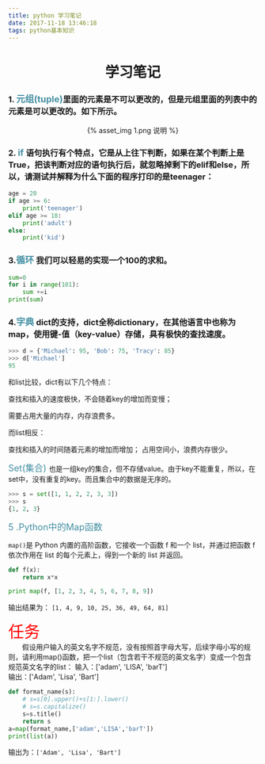 ```yaml
---
title: python 学习笔记
date: 2017-11-18 13:46:18
tags: python基本知识
---
```

# <center>学习笔记</center>
### 1. <font color="#4590a3" size = "4px">元组(tuple)</font>里面的元素是不可以更改的，但是元组里面的列表中的元素是可以更改的。如下所示。
<center>{% asset_img 1.png 说明 %}</center>

### 2. <font color="#4590a3" size = "4px">if </font>语句执行有个特点，它是从上往下判断，如果在某个判断上是True，把该判断对应的语句执行后，就忽略掉剩下的elif和else，所以，请测试并解释为什么下面的程序打印的是teenager：
``` python
age = 20
if age >= 6:
    print('teenager')
elif age >= 18:
    print('adult')
else:
    print('kid')
```
### 3.<font color="#4590a3" size = "4px">循环 </font>我们可以轻易的实现一个100的求和。
``` python
sum=0
for i in range(101):
    sum +=i
print(sum)
```
### 4.<font color="#4590a3" size = "4px">字典 </font>dict的支持，dict全称dictionary，在其他语言中也称为map，使用键-值（key-value）存储，具有极快的查找速度。

``` python
>>> d = {'Michael': 95, 'Bob': 75, 'Tracy': 85}
>>> d['Michael']
95
```
和list比较，dict有以下几个特点：

查找和插入的速度极快，不会随着key的增加而变慢；

需要占用大量的内存，内存浪费多。

而list相反：

查找和插入的时间随着元素的增加而增加；
占用空间小，浪费内存很少。

<font color="#4590a3" size = "4px">Set(集合) </font> 也是一组key的集合，但不存储value。由于key不能重复，所以，在set中，没有重复的key。而且集合中的数据是无序的。
``` python
>>> s = set([1, 1, 2, 2, 3, 3])
>>> s
{1, 2, 3}
```
<font color="#4590a3" size = "4px">5 .Python中的Map函数 </font>  

`map()`是 Python 内置的高阶函数，它接收一个函数 f 和一个 list，并通过把函数 f 依次作用在 list 的每个元素上，得到一个新的 list 并返回。
``` python
def f(x):
    return x*x

print map(f, [1, 2, 3, 4, 5, 6, 7, 8, 9])
```
输出结果为：
`[1, 4, 9, 10, 25, 36, 49, 64, 81]`

<font color="red" size = "6px">任务 </font>    
&ensp;&ensp;&ensp;&ensp;假设用户输入的英文名字不规范，没有按照首字母大写，后续字母小写的规则，请利用map()函数，把一个list（包含若干不规范的英文名字）变成一个包含规范英文名字的list：  输入：['adam', 'LISA', 'barT']  
输出：['Adam', 'Lisa', 'Bart']

``` python
def format_name(s):
    # s=s[0].upper()+s[1:].lower()
    # s=s.capitalize()
    s=s.title()
    return s
a=map(format_name,['adam','LISA','barT'])
print(list(a))
```
输出为：`['Adam', 'Lisa', 'Bart']`


